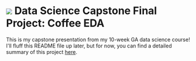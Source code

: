 # ![](https://ga-dash.s3.amazonaws.com/production/assets/logo-9f88ae6c9c3871690e33280fcf557f33.png) Data Science Capstone Final Project: Coffee EDA

This is my capstone presentation from my 10-week GA data science course! I'll fluff this README file up later, but for now, you can find a detailed summary of this project [here](https://docs.google.com/presentation/d/1Ecs1N8GoiFTWlZf6jdnzCtA5oubzn6S9kD0tBQoPfgQ/edit#slide=id.gbf17ffad27_0_164).
